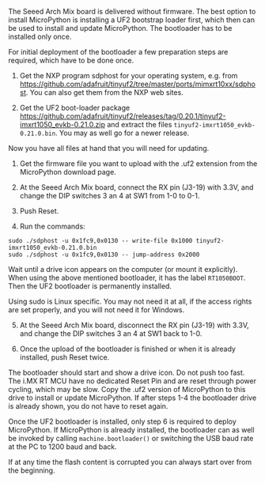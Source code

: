 The Seeed Arch Mix board is delivered without firmware. The best option to
install MicroPython is installing a UF2 bootstrap loader first, which then can be
used to install and update MicroPython. The bootloader has to be installed
only once.

For initial deployment of the bootloader a few preparation steps are required, which
have to be done once.

1. Get the NXP program sdphost for your operating system, e.g. from
https://github.com/adafruit/tinyuf2/tree/master/ports/mimxrt10xx/sdphost.
You can also get them from the NXP web sites.

2. Get the UF2 boot-loader package https://github.com/adafruit/tinyuf2/releases/tag/0.20.1/tinyuf2-imxrt1050_evkb-0.21.0.zip and extract the files `tinyuf2-imxrt1050_evkb-0.21.0.bin`.
You may as well go for a newer release.

Now you have all files at hand that you will need for updating.

1. Get the firmware file you want to upload  with the .uf2 extension from the MicroPython download page.

2. At the Seeed Arch Mix board, connect the RX pin (J3-19) with 3.3V, and change the DIP switches
3 an 4 at SW1 from 1-0 to 0-1.

3. Push Reset.

4. Run the commands:

```
sudo ./sdphost -u 0x1fc9,0x0130 -- write-file 0x1000 tinyuf2-imxrt1050_evkb-0.21.0.bin
sudo ./sdphost -u 0x1fc9,0x0130 -- jump-address 0x2000
```
Wait until a drive icon appears on the computer (or mount it explicitly). When using the above
mentioned bootloader, it has the label `RT1050BOOT`. Then the UF2 bootloader
is permanently installed.

Using sudo is Linux specific. You may not need it at all, if the access rights are set properly,
and you will not need it for Windows.

5. At the Seeed Arch Mix board, disconnect the RX pin (J3-19) with 3.3V, and change the DIP switches
3 an 4 at SW1 back to 1-0.

6. Once the upload of the bootloader is finished or when it is already installed, push Reset twice.

The bootloader should start and show a drive icon. Do not push too fast. The i.MX RT MCU
have no dedicated Reset Pin and are reset through power cycling, which may be slow.
Copy the .uf2 version of MicroPython to this drive to install or update MicroPython.
If after steps 1-4 the bootloader drive is already shown, you do not have to reset again.

Once the UF2 bootloader is installed, only step 6 is required to deploy MicroPython. If
MicroPython is already installed, the bootloader can as well be invoked by calling
`machine.bootloader()` or switching the USB baud rate at the PC to 1200 baud and back.

If at any time the flash content is corrupted you can always start over from the beginning.
